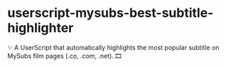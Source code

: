 # userscript-mysubs-best-subtitle-highlighter
✨ A UserScript that automatically highlights the most popular subtitle on MySubs film pages (.co, .com, .net). 🎞️
